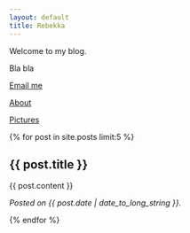 ```yaml
---
layout: default
title: Rebekka
---
```


Welcome to my blog.

<p>Bla bla</p>

[Email me](mailto:rebekka.morken@gmail.com "Email me")

[About](about/ "About")

[Pictures](pictures/ "Pictures")

{% for post in site.posts limit:5 %}
<!-- <h2><a href="{{ post.url }}">{{ post.title }}</a></h2> -->

<h2>{{ post.title }}</h2>

{{ post.content }}

<em>Posted on {{ post.date | date_to_long_string }}.</em>

{% endfor %}

